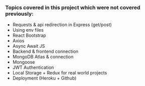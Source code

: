 ### Topics covered in this project which were not covered previously:
- Requests & api redirection in Express (get/post)
- Using env files
- React Bootstrap
- Axios
- Async Await JS
- Backend & frontend connection
- MongoDB Atlas & connection
- Mongoose
- JWT Authentication
- Local Storage + Redux for real world projects
- Deployment (Heroku + Github)
